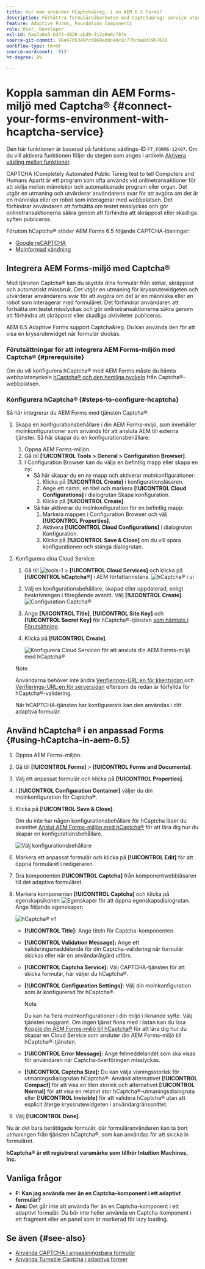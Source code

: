 ```yaml
---
title: Hur man använder hCaptcha&reg; i en AEM 6.5 Forms?
description: Förbättra formulärsäkerheten med Captcha&reg; service utan problem. Stegvisa anvisningar inifrån!
feature: Adaptive Forms, Foundation Components
role: User, Developer
exl-id: 6aa7a0a5-bd45-4628-abd0-312a9e6cf6fe
source-git-commit: 96e6705349fc6969ab0c40c8c770c9a0d1967619
workflow-type: tm+mt
source-wordcount: '813'
ht-degree: 0%

---
```


# Koppla samman din AEM Forms-miljö med Captcha® {#connect-your-forms-environment-with-hcaptcha-service}

<span class="preview">Den här funktionen är baserad på funktions växlings-ID `FT_FORMS-12407`. Om du vill aktivera funktionen följer du stegen som anges i artikeln [Aktivera växling mellan funktioner](/help/forms/using/enable-feature-toggle.md). </span>


CAPTCHA (Completely Automated Public Turing test to tell Computers and Humans Apart) är ett program som ofta används vid onlinetransaktioner för att skilja mellan människor och automatiserade program eller organ. Det utgör en utmaning och utvärderar användarens svar för att avgöra om det är en människa eller en robot som interagerar med webbplatsen. Det förhindrar användaren att fortsätta om testet misslyckas och gör onlinetransaktionerna säkra genom att förhindra att skräppost eller skadliga syften publiceras.

Förutom hCaptcha® stöder AEM Forms 6.5 följande CAPTCHA-lösningar:

* [Google reCAPTCHA](/help/forms/using/captcha-adaptive-forms.md)
* [Molnformad vändning](/help/forms/using/integrate-adaptive-forms-turnstile.md)

## Integrera AEM Forms-miljö med Captcha®

Med tjänsten Captcha® kan du skydda dina formulär från stötar, skräppost och automatiskt missbruk. Det utgör en utmaning för kryssrutewidgeten och utvärderar användarens svar för att avgöra om det är en människa eller en robot som interagerar med formuläret. Det förhindrar användaren att fortsätta om testet misslyckas och gör onlinetransaktionerna säkra genom att förhindra att skräppost eller skadliga aktiviteter publiceras.

AEM 6.5 Adaptive Forms support Captcha&amp;reg. Du kan använda den för att visa en kryssrutewidget när formulär skickas.

<!-- ![hCaptcha&reg;](assets/hCaptcha&reg;-challenge.png)-->


### Förutsättningar för att integrera AEM Forms-miljön med Captcha® {#prerequisite}

Om du vill konfigurera hCaptcha® med AEM Forms måste du hämta webbplatsnyckeln [hCaptcha® och den hemliga nyckeln](https://docs.hcaptcha.com/switch/#get-your-hcaptcha-sitekey-and-secret-key) från Captcha®-webbplatsen.

### Konfigurera hCaptcha® {#steps-to-configure-hcaptcha}

Så här integrerar du AEM Forms med tjänsten Captcha®:

1. Skapa en konfigurationsbehållare i din AEM Forms-miljö, som innehåller molnkonfigurationer som används för att ansluta AEM till externa tjänster. Så här skapar du en konfigurationsbehållare:
   1. Öppna AEM Forms-miljön.
   1. Gå till **[!UICONTROL Tools > General > Configuration Browser]**.
   1. I Configuration Browser kan du välja en befintlig mapp eller skapa en ny:
      * Så här skapar du en ny mapp och aktiverar molnkonfigurationer:
         1. Klicka på **[!UICONTROL Create]** i konfigurationsläsaren.
         1. Ange ett namn, en titel och markera **[!UICONTROL Cloud Configurations]** i dialogrutan Skapa konfiguration.
         1. Klicka på **[!UICONTROL Create]**.
      * Så här aktiverar du molnkonfiguration för en befintlig mapp:
         1. Markera mappen i Configuration Browser och välj **[!UICONTROL Properties]**.
         1. Aktivera **[!UICONTROL Cloud Configurations]** i dialogrutan Konfiguration.
         1. Klicka på **[!UICONTROL Save & Close]** om du vill spara konfigurationen och stänga dialogrutan.

1. Konfigurera dina Cloud Service:
   1. Gå till ![tools-1](assets/tools-1.png) > **[!UICONTROL Cloud Services]** och klicka på **[!UICONTROL hCaptcha®]** i AEM författarinstans.
      ![hCaptcha® i ui](assets/hcaptcha-in-ui.png)
   1. Välj en konfigurationsbehållare, skapad eller uppdaterad, enligt beskrivningen i föregående avsnitt. Välj **[!UICONTROL Create]**.
      ![Configuration Captcha®](assets/config-hcaptcha.png)
   1. Ange **[!UICONTROL Title]**, <!--**[!UICONTROL Name]**--> **[!UICONTROL Site Key]** och **[!UICONTROL Secret Key]** för hCaptcha®-tjänsten [ som hämtats i Förutsättning](#prerequisite).
   1. Klicka på **[!UICONTROL Create]**.

      ![Konfigurera Cloud Servicen för att ansluta din AEM Forms-miljö med hCaptcha®](assets/create-hcaptcha-config.png)

   >[!NOTE]
   > Användarna behöver inte ändra [Verifierings-URL:en för klientsidan ](https://docs.hcaptcha.com/#add-the-hcaptcha-widget-to-your-webpage) och [Verifierings-URL:en för serversidan](https://docs.hcaptcha.com/#verify-the-user-response-server-side) eftersom de redan är förfyllda för hCaptcha®-validering.

   När hCAPTCHA-tjänsten har konfigurerats kan den användas i ditt adaptiva formulär.

## Använd hCaptcha® i en anpassad Forms {#using-hCaptcha-in-aem-6.5}

1. Öppna AEM Forms-miljön.
1. Gå till **[!UICONTROL Forms]** > **[!UICONTROL Forms and Documents]**.
1. Välj ett anpassat formulär och klicka på **[!UICONTROL Properties]**.
1. I **[!UICONTROL Configuration Container]** väljer du din molnkonfiguration för Captcha®.
1. Klicka på **[!UICONTROL Save & Close]**.

   Om du inte har någon konfigurationsbehållare för hCaptcha läser du avsnittet [Anslut AEM Forms-miljön med hCaptcha®](#configure-hcaptcha-steps-to-configure-hcaptcha) för att lära dig hur du skapar en konfigurationsbehållare.

   ![Välj konfigurationsbehållare](/help/forms/using/assets/captcha-properties.png)

1. Markera ett anpassat formulär och klicka på **[!UICONTROL Edit]** för att öppna formuläret i redigeraren.
1. Dra komponenten **[!UICONTROL Captcha]** från komponentwebbläsaren till det adaptiva formuläret.
1. Markera komponenten **[!UICONTROL Captcha]** och klicka på egenskapsikonen ![Egenskaper](assets/configure-icon.svg) för att öppna egenskapsdialogrutan. Ange följande egenskaper:

   ![hCaptcha® v1](assets/config-hcaptcha-v1-img.png)

   * **[!UICONTROL Title]:** Ange titeln för Captcha-komponenten.
   * **[!UICONTROL Validation Message]:** Ange ett valideringsmeddelande för din Captcha-validering när formulär skickas eller när en användaråtgärd utförs.
   * **[!UICONTROL Captcha Service]:** Välj CAPTCHA-tjänsten för att skicka formulär, här väljer du hCaptcha®.
   * **[!UICONTROL Configuration Settings]:** Välj din molnkonfiguration som är konfigurerad för hCaptcha®.
     >[!NOTE]
     >Du kan ha flera molnkonfigurationer i din miljö i liknande syfte. Välj tjänsten noggrant. Om ingen tjänst finns med i listan kan du läsa [Koppla din AEM Forms-miljö till hCaptcha®](#connect-your-forms-environment-with-hcaptcha-service) för att lära dig hur du skapar en Cloud Service som ansluter din AEM Forms-miljö till hCaptcha®-tjänsten.

   * **[!UICONTROL Error Message]:** Ange felmeddelandet som ska visas för användaren när Captcha-överföringen misslyckas.
   * **[!UICONTROL Captcha Size]:** Du kan välja visningsstorlek för utmaningsdialogrutan hCaptcha®. Använd alternativet **[!UICONTROL Compact]** för att visa en liten storlek och alternativet **[!UICONTROL Normal]** för att visa en relativt stor hCaptcha®-utmaningsdialogruta eller **[!UICONTROL Invisible]** för att validera hCaptcha® utan att explicit återge kryssrutewidgeten i användargränssnittet.

1. Välj **[!UICONTROL Done]**.


Nu är det bara berättigade formulär, där formuläranvändaren kan ta bort utmaningen från tjänsten hCaptcha®, som kan användas för att skicka in formuläret.

**hCaptcha® är ett registrerat varumärke som tillhör Intuition Machines, Inc.**


## Vanliga frågor

* **F: Kan jag använda mer än en Captcha-komponent i ett adaptivt formulär?**
* **Ans:** Det går inte att använda fler än en Captcha-komponent i ett adaptivt formulär. Du bör inte heller använda en Captcha-komponent i ett fragment eller en panel som är markerad för lazy loading.

## Se även {#see-also}

* [Använda CAPTCHA i anpassningsbara formulär](/help/forms/using/captcha-adaptive-forms.md)
* [Använda Turnstile Captcha i adaptiva former](/help/forms/using/integrate-adaptive-forms-turnstile.md)
